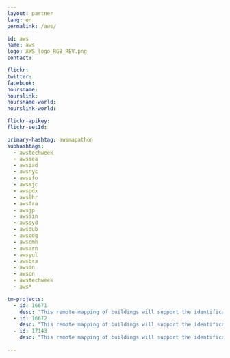 ```yaml
---
layout: partner
lang: en
permalink: /aws/

id: aws
name: aws
logo: AWS_logo_RGB_REV.png
contact: 

flickr:
twitter: 
facebook: 
hoursname: 
hourslink: 
hoursname-world: 
hourslink-world: 

flickr-apikey:
flickr-setId:

primary-hashtag: awsmapathon
subhashtags:
  - awstechweek
  - awssea
  - awsiad
  - awsnyc
  - awssfo
  - awssjc
  - awspdx
  - awslhr
  - awsfra
  - awsjp
  - awssin
  - awssyd
  - awsdub
  - awscdg
  - awscmh
  - awsarn
  - awsyul
  - awsbra
  - awsin
  - awscn
  - awstechweek
  - aws*

tm-projects:
  - id: 16671
    desc: "This remote mapping of buildings will support the identification and characterization of settlements, as well as the implementation of planned activities and largely the generation of data for humanitarian activities."
  - id: 16672
    desc: "This remote mapping of buildings will support the identification and characterization of settlements, as well as the implementation of planned activities and largely the generation of data for humanitarian activities."
  - id: 17143
    desc: "This remote mapping of buildings will support the identification and characterization of settlements, as well as the implementation of planned activities and largely the generation of data for humanitarian activities."
    
---
```

